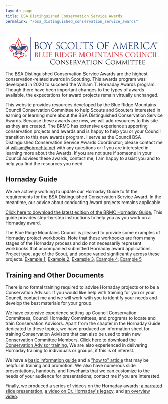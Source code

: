 ```yaml
---
layout: page
title: BSA Distinguished Conservation Service Awards
permalink: "/bsa_distinguished_conservation_service_awards"
---
```



![](/bsa/BRMC_CCC_logo.jpg)

The BSA Distinguished Conservation Service Awards are the highest conservation-related awards in Scouting. This awards program was developed in 2020 to succeed the William T. Hornaday Awards program. Though there have been important changes to the types of awards available, the expectations for award projects remain virtually unchanged.

This website provides resources developed by the Blue Ridge Mountains Council Conservation Committee to help Scouts and Scouters interested in earning or learning more about the BSA Distinguished Conservation Service Awards. Because these awards are new, we will add resources to this site as they are created. The BRMC has extensive experience supporting conservation projects and awards and is happy to help you or your Council transition to this new awards program. I serve as the Council BSA Distinguished Conservation Service Awards Coordinator; please contact me at [william@obrochta.net](mailto:william@obrochta.net) with any questions or if you are interested in learning more about the Awards. If you are not sure if someone in your Council advises these awards, contact me; I am happy to assist you and to help you find the resources you need.

## Hornaday Guide
We are actively working to update our Hornaday Guide to fit the requirements for the BSA Distinguished Conservation Service Award. In the meantime, our advice about conducting Award projects remains applicable.

[Click here to download the latest edition of the BRMC Hornaday Guide.](/bsa/BRMCHornadayGuide.pdf) This guide provides step-by-step instructions to help you as you work on a Hornaday award.

The Blue Ridge Mountains Council is pleased to provide some examples of Hornaday project workbooks. Note that these workbooks are from many stages of the Hornaday process and do not necessarily represent workbooks that accompanied submitted Hornaday award applications. Project type, age of the Scout, and scope varied significantly across these projects. 
[Example 1](/bsa/HornadayWorkbook1.pdf), [Example 2](/bsa/HornadayWorkbook2.pdf), [Example 3](/bsa/HornadayWorkbook3.pdf), [Example 4](/bsa/HornadayWorkbook4.pdf), [Example 5](/bsa/OBrochtaHornadayPackage.pdf)


## Training and Other Documents
There is no formal training required to advise Hornaday projects or to be a Conservation Advisor. If you would like help with training for you or your Council, contact me and we will work with you to identify your needs and develop the best materials for your group.

We have extensive experience setting up Council Conservation Committees, Council Hornaday Committees, and programs to locate and train Conservation Advisors. Apart from the chapter in the Hornaday Guide dedicated to these topics, we have produced an information sheet for training Conservation Advisors that can also be used to train new Conservation Committee Members. [Click here to download the Conservation Advisor training.](/bsa/BRMCConservationAdvisorInfo.pdf) We are also experienced in delivering Hornaday training to individuals or groups, if this is of interest.

We have a [basic information guide](/bsa/HornadayBasicInformationGuide.pdf) and a ["how to" article](/bsa/HornadayArticle.pdf) that may be helpful in training and promotion. We also have numerous slide presentations, handouts, and flowcharts that we can customize to the needs of your audience for presentations; contact me if you are interested.

Finally, we produced a series of videos on the Hornaday awards: [a narrated slide presentation](https://www.youtube.com/watch?v=CVvbEFv9HuQ), [a video on Dr. Hornaday's legacy](https://www.youtube.com/watch?v=P-fh4ie7VJk), and [an overview video](https://www.youtube.com/watch?v=XgibKcPu50c).


